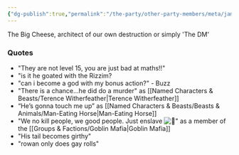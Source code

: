 ```yaml
---
{"dg-publish":true,"permalink":"/the-party/other-party-members/meta/james-absolom/","updated":"2025-05-27T13:04:33.183+01:00"}
---
```


The Big Cheese, architect of our own destruction or simply 'The DM'

### Quotes
- "They are not level 15, you are just bad at maths!!"
- "is it he goated with the Rizzim?
- "can i become a god with my bonus action?" - Buzz
- "There is a chance…he did do a murder" as [[Named Characters & Beasts/Terence Witherfeather\|Terence Witherfeather]]
- “He’s gonna touch me up” as [[Named Characters & Beasts/Beasts & Animals/Man-Eating Horse\|Man-Eating Horse]]
- "We no kill people, we good people. Just enslave ![🥰](https://discord.com/assets/10b67e5181089c99.svg)" as a member of the [[Groups & Factions/Goblin Mafia\|Goblin Mafia]]
- "His tail becomes girthy"
- "rowan only does gay rolls"